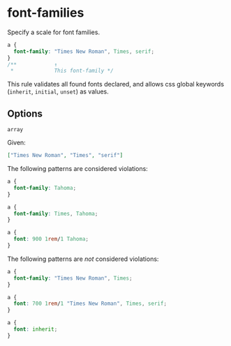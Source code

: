 # font-families

Specify a scale for font families.

```css
a {
  font-family: "Times New Roman", Times, serif;
}
/**            ↑
 *             This font-family */
```

This rule validates all found fonts declared, and allows css global keywords (`inherit`, `initial`, `unset`) as values.

## Options

`array`

Given:

```json
["Times New Roman", "Times", "serif"]
```

The following patterns are considered violations:

```css
a {
  font-family: Tahoma;
}
```

```css
a {
  font-family: Times, Tahoma;
}
```

```css
a {
  font: 900 1rem/1 Tahoma;
}
```

The following patterns are _not_ considered violations:

```css
a {
  font-family: "Times New Roman", Times;
}
```

```css
a {
  font: 700 1rem/1 "Times New Roman", Times, serif;
}
```

```css
a {
  font: inherit;
}
```
